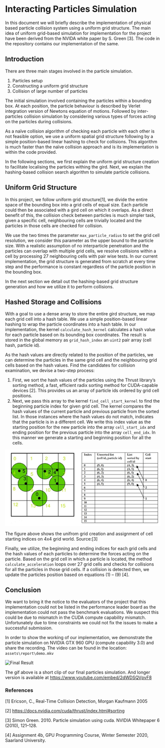 # Interacting Particles Simulation
In this document we will briefly describe the implementation of physical based particle collision system using a uniform grid structure. The main idea of uniform grid-based simulation for implementation for the project have been derived from the NVIDA white paper by S. Green [3]. The code in the repository contains our implementation of the same.

## Introduction
There are three main stages involved in the particle simulation.
1.	Particles setup
2.	Constructing a uniform grid structure
3.	Collision of large number of particles

The initial simulation involved containing the particles within a bounding box. At each position, the particle behaviour is described by Verlet integration version of Newtons equation of motions. Followed by inter-particles collision simulation by considering various types of forces acting on the particles during collisions. 

As a naïve collision algorithm of checking each particle with each other is not feasible option, we use a uniform spatial grid structure following by a simple position-based linear hashing to check for collisions. This algorithm is much faster than the naïve collision approach and is its implementation is within the code provided.

In the following sections, we first explain the uniform grid structure creation to facilitate localising the particles withing the gird. Next, we explain the hashing-based collision search algorithm to simulate particle collisions.

## Uniform Grid Structure

In this project, we follow uniform grid structure[1], we divide the entire space of the bounding box into a grid cells of equal size. Each particle could then be associated with a gird cell on which it overlaps.  As a direct benefit of this, the collision check between particles is much simpler task, given a specific cell, neighbouring cells are trivially located and the particles in those cells are checked for collision.

We use the two times the parameter `max_particle_radius` to set the grid cell resolution, we consider this parameter as the upper bound to the particle size. With a realistic assumption of no interparticle penetration and the particles can overlap with multiple grid cells, we resolve collisions within a cell by processing 27 neighbouring cells with pair wise tests. In our current implementation, the grid structure is generated from scratch at every time step and the performance is constant regardless of the particle position in the bounding box. 

In the next section we detail out the hashing-based grid structure generation and how we utilize it to perform collisions.

## Hashed Storage and Collisions
With a goal to use a dense array to store the entire gird structure, we map each grid cell into a hash table. We use a simple position-based linear hashing to wrap the particle coordinates into a hash table. In our implementation, the kernel `calculate_hash_kernel` calculates a hash value for each particle based on its bounding box coordinates. The result is stored in the global memory as `grid_hash_index` an `uint2` pair array (cell hash, particle id).

As the hash values are directly related to the position of the particles, we can determine the particles in the same grid cell and the neighbouring grid cells based on the hash values. Find the candidates for collision examination, we devise a two-step process:
1.	First, we sort the hash values of the particles using the Thrust library’s sorting method, a fast, efficient radix sorting method for CUDA-capable devices [2]. This provides us an array of particle ids ordered by grid cell positions.
2.	Next, we pass this array to the kernel `find_cell_start_kernel` to find the beginning particle index for given grid cell. The kernel compares the hash values of the current particle and previous particle from the sorted list. In those instances where the hash values do not match, indicates that the particle is in a different cell. We write this index value as the starting position for the new particle into the array `cell_start_idx` and ending position for the previous particle into the array `cell_end_idx`. In this manner we generate a starting and beginning position for all the cells.

![Figure 1](report/UniformGrid_Sort.jpg)

The figure above shows the unifrom grid creation and assignment of cell starting indices on 4x4 grid world. Source:[3]

Finally, we utilize, the beginning and ending indices for each grid cells and the hash values of each particles to determine the forces acting on the particle. Based on the grid cell in which a particle is located, the method `calculate_acceleration` loops over 27 grid cells and checks for collisions for all the particles in those grid cells. If a collision is detected then, we update the particles position based on equations (1) – (9) [4].


## Conclusion
We want to bring it the notice to the evaluators of the project that this implementation could not be listed in the performance leader board as the implementation could not pass the benchmark evaluations. We suspect this could be due to mismatch in the CUDA compute capability mismatch. Unfortunately due to time constraints we could not fix the issues to make a successful submission.

In order to show the working of our implementation, we demonstrate the particle simulation on NVIDIA GTX 960 GPU (compute capability 3.0) and share the recording. The video can be found in the location: `assets\report\demo.mkv`


![Final Result](report/final.gif)

The gif above is a short clip of our final particles simulation. And longer version is available at https://www.youtube.com/embed/2dWDSQVpvF8

### References
[1] Ericson, C., Real-Time Collision Detection, Morgan Kaufmann 2005

[2] https://docs.nvidia.com/cuda/thrust/index.html#sorting

[3] Simon Green. 2010. Particle simulation using cuda. NVIDIA Whitepaper 6 (2010), 121–128.

[4] Assignment 4b, GPU Programming Course, Winter Semester 2020, Saarland University.

